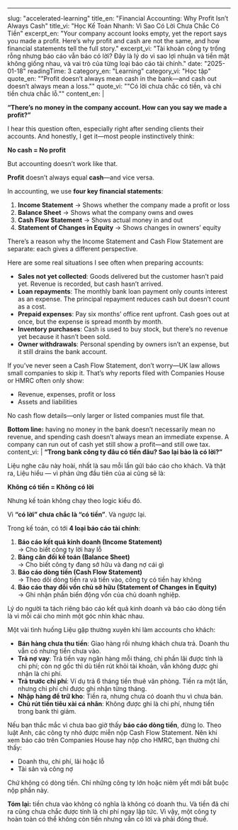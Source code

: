 ---
slug: "accelerated-learning"
title_en: "Financial Accounting: Why Profit Isn’t Always Cash"
title_vi: "Học Kế Toán Nhanh: Vì Sao Có Lời Chưa Chắc Có Tiền"
excerpt_en: "Your company account looks empty, yet the report says you made a profit. Here’s why profit and cash are not the same, and how financial statements tell the full story."
excerpt_vi: "Tài khoản công ty trống rỗng nhưng báo cáo vẫn báo có lời? Đây là lý do vì sao lợi nhuận và tiền mặt không giống nhau, và vai trò của từng loại báo cáo tài chính."
date: "2025-01-18"
readingTime: 3
category_en: "Learning"
category_vi: "Học tập"
quote_en: "\"Profit doesn’t always mean cash in the bank—and cash out doesn’t always mean a loss.\""
quote_vi: "\"Có lời chưa chắc có tiền, và chi tiền chưa chắc lỗ.\""
content_en: |

  **“There’s no money in the company account. How can you say we made a profit?”**

  I hear this question often, especially right after sending clients their accounts. And honestly, I get it—most people instinctively think:

  **No cash = No profit**

  But accounting doesn’t work like that.  

  **Profit** doesn’t always equal **cash**—and vice versa.

  In accounting, we use **four key financial statements**:  

  1. **Income Statement** → Shows whether the company made a profit or loss  
  2. **Balance Sheet** → Shows what the company owns and owes  
  3. **Cash Flow Statement** → Shows actual money in and out  
  4. **Statement of Changes in Equity** → Shows changes in owners’ equity  

  There’s a reason why the Income Statement and Cash Flow Statement are separate: each gives a different perspective.

  Here are some real situations I see often when preparing accounts:  
  - **Sales not yet collected**: Goods delivered but the customer hasn’t paid yet. Revenue is recorded, but cash hasn’t arrived.  
  - **Loan repayments**: The monthly bank loan payment only counts interest as an expense. The principal repayment reduces cash but doesn’t count as a cost.  
  - **Prepaid expenses**: Pay six months’ office rent upfront. Cash goes out at once, but the expense is spread month by month.  
  - **Inventory purchases**: Cash is used to buy stock, but there’s no revenue yet because it hasn’t been sold.  
  - **Owner withdrawals**: Personal spending by owners isn’t an expense, but it still drains the bank account.  

  If you’ve never seen a Cash Flow Statement, don’t worry—UK law allows small companies to skip it. That’s why reports filed with Companies House or HMRC often only show:  
  - Revenue, expenses, profit or loss  
  - Assets and liabilities  

  No cash flow details—only larger or listed companies must file that.

  **Bottom line:** having no money in the bank doesn’t necessarily mean no revenue, and spending cash doesn’t always mean an immediate expense. A company can run out of cash yet still show a profit—and still owe tax.
content_vi: |
  **“Trong bank công ty đâu có tiền đâu? Sao lại bảo là có lời?”**

  Liệu nghe câu này hoài, nhất là sau mỗi lần gửi báo cáo cho khách. Và thật ra, Liệu hiểu — vì phản ứng đầu tiên của ai cũng sẽ là:

  **Không có tiền = Không có lời**

  Nhưng kế toán không chạy theo logic kiểu đó.  

  Vì **“có lời” chưa chắc là “có tiền”**. Và ngược lại.

  Trong kế toán, có tới **4 loại báo cáo tài chính**:  

  1. **Báo cáo kết quả kinh doanh (Income Statement)**  
     → Cho biết công ty lời hay lỗ  
  2. **Bảng cân đối kế toán (Balance Sheet)**  
     → Cho biết công ty đang sở hữu và đang nợ cái gì  
  3. **Báo cáo dòng tiền (Cash Flow Statement)**  
     → Theo dõi dòng tiền ra và tiền vào, công ty có tiền hay không  
  4. **Báo cáo thay đổi vốn chủ sở hữu (Statement of Changes in Equity)**  
     → Ghi nhận phần biến động vốn của chủ doanh nghiệp.  

  Lý do người ta tách riêng báo cáo kết quả kinh doanh và báo cáo dòng tiền là vì mỗi cái cho mình một góc nhìn khác nhau.

  Một vài tình huống Liệu gặp thường xuyên khi làm accounts cho khách:  
  - **Bán hàng chưa thu tiền**: Giao hàng rồi nhưng khách chưa trả. Doanh thu vẫn có nhưng tiền chưa vào.  
  - **Trả nợ vay**: Trả tiền vay ngân hàng mỗi tháng, chỉ phần lãi được tính là chi phí; còn nợ gốc thì dù tiền rút khỏi tài khoản, vẫn không được ghi nhận là chi phí.  
  - **Trả trước chi phí**: Ví dụ trả 6 tháng tiền thuê văn phòng. Tiền ra một lần, nhưng chi phí chỉ được ghi nhận từng tháng.  
  - **Nhập hàng để trữ kho**: Tiền ra, nhưng chưa có doanh thu vì chưa bán.  
  - **Chủ rút tiền tiêu xài cá nhân**: Không được ghi là chi phí, nhưng tiền trong bank thì giảm.  

  Nếu bạn thắc mắc vì chưa bao giờ thấy **báo cáo dòng tiền**, đừng lo. Theo luật Anh, các công ty nhỏ được miễn nộp Cash Flow Statement. Nên khi xem báo cáo trên Companies House hay nộp cho HMRC, bạn thường chỉ thấy:  
  - Doanh thu, chi phí, lãi hoặc lỗ  
  - Tài sản và công nợ  

  Chứ không có dòng tiền. Chỉ những công ty lớn hoặc niêm yết mới bắt buộc nộp phần này.

  **Tóm lại:** tiền chưa vào không có nghĩa là không có doanh thu. Và tiền đã chi ra cũng chưa chắc được tính là chi phí ngay lập tức. Vì vậy, một công ty hoàn toàn có thể không còn tiền nhưng vẫn có lời và phải đóng thuế.
